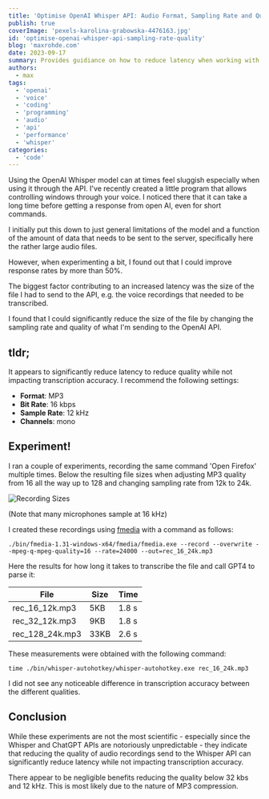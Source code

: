 ```yaml
---
title: 'Optimise OpenAI Whisper API: Audio Format, Sampling Rate and Quality'
publish: true
coverImage: 'pexels-karolina-grabowska-4476163.jpg'
id: 'optimise-openai-whisper-api-sampling-rate-quality'
blog: 'maxrohde.com'
date: 2023-09-17
summary: Provides guidiance on how to reduce latency when working with the OpenAI Whisper API
authors:
  - max
tags:
  - 'openai'
  - 'voice'
  - 'coding'
  - 'programming'
  - 'audio'
  - 'api'
  - 'performance'
  - 'whisper'
categories:
  - 'code'
---
```


Using the OpenAI Whisper model can at times feel sluggish especially when using it through the API. I've recently created a little program that allows controlling windows through your voice. I noticed there that it can take a long time before getting a response from open AI, even for short commands.

I initially put this down to just general limitations of the model and a function of the amount of data that needs to be sent to the server, specifically here the rather large audio files.

However, when experimenting a bit, I found out that I could improve response rates by more than 50%.

The biggest factor contributing to an increased latency was the size of the file I had to send to the API, e.g. the voice recordings that needed to be transcribed.

I found that I could significantly reduce the size of the file by changing the sampling rate and quality of what I'm sending to the OpenAI API.

## tldr;

It appears to significantly reduce latency to reduce quality while not impacting transcription accuracy. I recommend the following settings:

- **Format**: MP3
- **Bit Rate**: 16 kbps
- **Sample Rate**: 12 kHz
- **Channels**: mono

## Experiment!

I ran a couple of experiments, recording the same command 'Open Firefox' multiple times. Below the resulting file sizes when adjusting MP3 quality from 16 all the way up to 128 and changing sampling rate from 12k to 24k.

![Recording Sizes](Pasted%20image%2020230917084039.png)

(Note that many microphones sample at 16 kHz)

I created these recordings using [fmedia](https://stsaz.github.io/fmedia/) with a command as follows:

```
./bin/fmedia-1.31-windows-x64/fmedia/fmedia.exe --record --overwrite --mpeg-q-mpeg-quality=16 --rate=24000 --out=rec_16_24k.mp3
```

Here the results for how long it takes to transcribe the file and call GPT4 to parse it:

| File | Size | Time |
|-|-|-|
| rec_16_12k.mp3 | 5KB | 1.8 s |
| rec_32_12k.mp3 | 9KB | 1.8 s |
| rec_128_24k.mp3 | 33KB | 2.6 s |

These measurements were obtained with the following command:

```
time ./bin/whisper-autohotkey/whisper-autohotkey.exe rec_16_24k.mp3
```

I did not see any noticeable difference in transcription accuracy between the different qualities.

## Conclusion

While these experiments are not the most scientific - especially since the Whisper and ChatGPT APIs are notoriously unpredictable - they indicate that reducing the quality of audio recordings send to the Whisper API can significantly reduce latency while not impacting transcription accuracy.

There appear to be negligible benefits reducing the quality below 32 kbs and 12 kHz. This is most likely due to the nature of MP3 compression.

